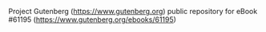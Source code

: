Project Gutenberg (https://www.gutenberg.org) public repository for eBook #61195 (https://www.gutenberg.org/ebooks/61195)
